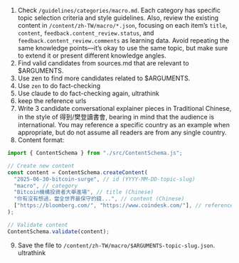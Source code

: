 1. Check `/guidelines/categories/macro.md`. Each category has specific topic selection criteria and style guidelines. Also, review the existing content in `/content/zh-TW/macro/*.json`, focusing on each item’s `title`, `content`, `feedback.content_review.status`, and `feedback.content_review.comments` as learning data. Avoid repeating the same knowledge points—it’s okay to use the same topic, but make sure to extend it or present different knowledge angles.
2. Find valid candidates from sources.md that are relevant to $ARGUMENTS.
3. Use zen to find more candidates related to $ARGUMENTS.
4. Use `zen` to do fact-checking
5. Use claude to do fact-checking again, ultrathink
6. keep the reference urls
7. Write 3 candidate conversational explainer pieces in Traditional Chinese, in the style of 得到/樊登讀書會, bearing in mind that the audience is international. You may reference a specific country as an example when appropriate, but do not assume all readers are from any single country.
8. Content format:

```javascript
import { ContentSchema } from "./src/ContentSchema.js";

// Create new content
const content = ContentSchema.createContent(
  "2025-06-30-bitcoin-surge", // id (YYYY-MM-DD-topic-slug)
  "macro", // category
  "Bitcoin機構投資者大舉進場", // title (Chinese)
  "你有沒有想過，當全世界最保守的錢...", // content (Chinese)
  ["https://bloomberg.com/", "https://www.coindesk.com/"], // references
);

// Validate content
ContentSchema.validate(content);
```

9. Save the file to `/content/zh-TW/macro/$ARGUMENTS-topic-slug.json`.
ultrathink